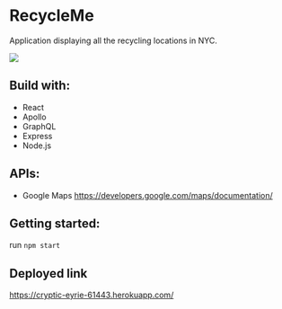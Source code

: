 # RecycleMe

Application displaying all the recycling locations in NYC.

<a href="http://a.webpurr.com/NqkB.webp"><img src="http://a.webpurr.com/NqkB.webp"/></a>

## Build with: 

- React
- Apollo
- GraphQL
- Express
- Node.js

## APIs:

- Google Maps 
https://developers.google.com/maps/documentation/

## Getting started: 

run `npm start` 

## Deployed link

https://cryptic-eyrie-61443.herokuapp.com/
